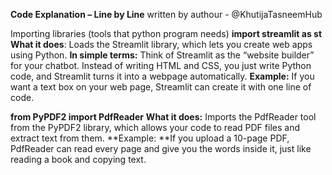 **Code Explanation – Line by Line** written by authour - @KhutijaTasneemHub


Importing libraries (tools that python program needs) 
**import streamlit as st**
**What it does**: Loads the Streamlit library, which lets you create web apps using Python.
**In simple terms:** Think of Streamlit as the “website builder” for your chatbot. Instead of writing HTML and CSS, you just write Python code, and Streamlit turns it into a webpage automatically.
**Example:** If you want a text box on your web page, Streamlit can create it with one line of code.

**from PyPDF2 import PdfReader**
**What it does:** Imports the PdfReader tool from the PyPDF2 library, which allows your code to read PDF files and extract text from them.
**Example: **If you upload a 10-page PDF, PdfReader can read every page and give you the words inside it, just like reading a book and copying text.
